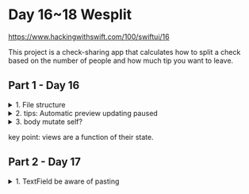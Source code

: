 #  Day 16~18 Wesplit

https://www.hackingwithswift.com/100/swiftui/16


This project is a check-sharing app that calculates how to split a check based on the number of people and how much tip you want to leave. 


## Part 1 - Day 16
<details><summary>1. File structure</summary>
<p>

* AppDelegate.swift contains code for managing your app. It used to be common to add code here, but these days it’s quite rare.
* SceneDelegate.swift contains code for launching one window in your app. This doesn’t do much on iPhone, but on iPad – where users can have multiple instances of your app open at the same time – this is important.
* ContentView.swift contains the initial user interface (UI) for your program, and is where we’ll be doing all the work in this project.
* Assets.xcassets is an asset catalog – a collection of pictures that you want to use in your app. You can also add colors here, along with app icons, iMessage stickers, and more.
* LaunchScreen.storyboard is a visual editor for creating a small piece of UI to show when your app is launching.
* Info.plist is a collection of special values that describe to the system how your app works – which version it is, which device orientations you support, and more. Things that aren’t code, but are still important.
* Preview Content is a yellow group, with Preview Assets.xcassets inside – this is another asset catalog, this time specifically for example images you want to use when you’re designing your user interfaces, to give you an idea of how they might look when the program is running.

</p>
</details>

<details><summary> 2.  tips: Automatic preview updating paused </summary>
<p>

Tip: 
Very often you’ll find that an error in your code stops Xcode’s canvas from updating – you’ll see something like “Automatic preview updating paused”, and can press Resume to fix it. As you’ll be doing this a lot, let me recommend an important shortcut: `Option+Cmd+p` does the same as clicking Resume.

</p>
</details>
<details><summary>3. body mutate self? </summary>
<p>

`var body: some View {...}` can't mutate self, and the `View` protocol is limiting follower should be struct, therefore you must use `@State` or other to handle property  state change.

</p>
</details>

key point: views are a function of their state.

## Part 2 - Day 17 

<details><summary>1. TextField be aware of pasting</summary>
<p>

doesn’t stop users from entering other values, like paste or hardware keyboard.
```swift
TextField(...).keyboardType(.decimalPad)
```

</p>
</details>

